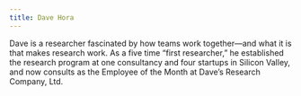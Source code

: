 ```yaml
---
title: Dave Hora
---
```

Dave is a researcher fascinated by how teams work together—and what it is that makes research work. As a five time “first researcher,” he established the  research program at one consultancy and four startups in Silicon Valley, and now consults as the Employee of the Month at Dave’s Research Company, Ltd.

